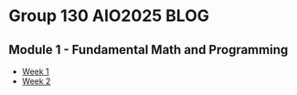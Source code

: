 # Group 130 AIO2025 BLOG

## Module 1 - Fundamental Math and Programming
- [Week 1](<Module 1 - Fundamental Math and Programming/Week 1/>)
- [Week 2](<Module 1 - Fundamental Math and Programming/Week 2/>)
